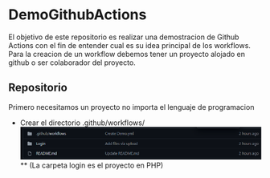 # DemoGithubActions

El objetivo de este repositorio es realizar una demostracion de Github Actions con el fin de entender cual es su idea principal de los workflows.
Para la creacion de un workflow debemos tener un proyecto alojado en github o ser colaborador del proyecto.

## Repositorio
Primero necesitamos un proyecto no importa el lenguaje de programacion
* Crear el directorio .github/workflows/
![Image text](./img/img1.png)
** (La carpeta login es el proyecto en PHP)
